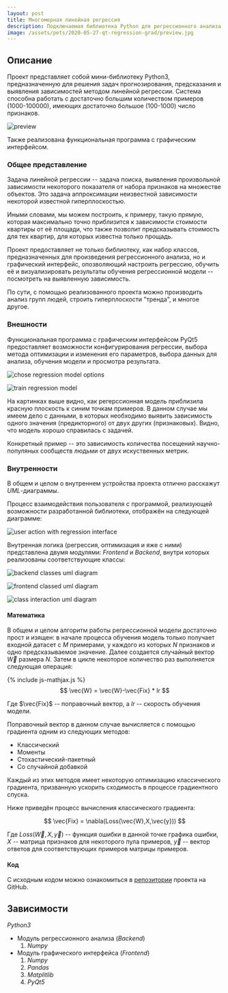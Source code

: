 ```yaml
---
layout: post
title: Многомерная линейная регрессия
description: Подключаемая библиотека Python для регрессионного анализа & графический PyQt5 интерфейс к ней.
image: /assets/pets/2020-05-27-qt-regression-grad/preview.jpg
---
```


## Описание
Проект представляет собой мини-библиотеку Python3, предназначенную для решения задач прогнозирования, предсказания и выявления зависимостей методом линейной регрессии.
Система способна работать с достаточно большим количеством примеров (1000-100000), имеющих достаточно большое (100-1000) число признаков.

![preview](/assets/pets/2020-05-27-qt-regression-grad/preview.jpg)

Также реализована функциональная программа с графическим интерфейсом.

### Общее представление
Задача линейной регрессии -- задача поиска, выявления произвольной зависимости некоторого показателя от набора признаков на множестве объектов. Это задача аппроксимации неизвестной зависимости некоторой известной гиперплоскостью.

Иными словами, мы можем построить, к примеру, такую прямую, которая максимально точно приблизится к зависимости стоимости квартиры от её площади, что также позволит предсказывать стоимость для тех квартир, для которых известна только прощадь.

Проект предоставляет не только библиотеку, как набор классов, предназначенных для произведения регрессионного анализа, но и графический интерфейс, опозволяющий настроить регрессию, обучить её и визуализировать результаты обучения регрессионной модели -- посмотреть на выявленную зависимость.

По сути, с помощью реализованного проекта можно производить анализ групп людей, строить гиперплоскости "тренда", и многое другое.

### Внешности
Функциональная программа с графическим интерфейсом PyQt5 предоставляет возможности конфигурирования регрессии, выбора метода оптимизации и изменения его параметров, выбора данных для анализа, обучения модели и просмотра результата.

![chose regression model options](/assets/pets/2020-05-27-qt-regression-grad/interface0.jpg)

![train regression model](/assets/pets/2020-05-27-qt-regression-grad/interface1.jpg)

На картинках выше видно, как регерссионная модель приблизила красную плоскость к синим точкам примеров. В данном случае мы имеем дело с данными, в которых необходимо выявить зависимость одного значения (предикторного) от двух других (признаковых). Видно, что модель хорошо справилась с задачей.

Конкретный пример -- это зависимость количества посещений научно-популяных сообществ людьми от двух искуственных метрик.

### Внутренности
В общем и целом о внутреннем устройства проекта отлично расскажут _UML_-диаграммы.

Процесс взаимодействия пользователя с программой, реализующей возможности разработанной библиотеки, отображён на следующей диаграмме:

![user action with regression interface](/assets/pets/2020-05-27-qt-regression-grad/uml-action.jpg)

Внутренная логика (регрессия, оптимизация и яже с ними) представлена двумя модулями: _Frontend_ и _Backend_, внутри которых реализованы соответствующие классы:

![backend classes uml diagram](/assets/pets/2020-05-27-qt-regression-grad/uml-backend.jpg)

![frontend classed uml diagram](/assets/pets/2020-05-27-qt-regression-grad/uml-frontend.jpg)

![class interaction uml diagram](/assets/pets/2020-05-27-qt-regression-grad/uml-classes.jpg)

#### Математика
В общем и целом алгоритм работы регрессионной модели достаточно прост и изящен: в начале процесса обучения модель только получает входной датасет с $M$ примерами, у каждого из которых $N$ признаков и одно предсказываемое значение. Далее создается случайный вектор $\vec{W}$ размера $N$. Затем в цикле некоторое количество раз выполняется следующая операция:

{% include js-mathjax.js %}
$$
\vec{W} = \vec{W}-\vec{Fix} * lr
$$

Где $\vec{Fix}$ -- поправочный вектор, а $lr$ -- скорость обучения модели.

Поправочный вектор в данном случае вычисляется с помощью градиента одним из следующих методов:
  * Классический
  * Моменты
  * Стохастический-пакетный
  * Со случайной добавкой

Каждый из этих методов имеет некоторую оптимизацию классического градиента, призванную ускорить сходимость в процессе градиентного спуска.

Ниже приведён процесс вычисления классического градиента:

$$
\vec{Fix} = \nabla(Loss(\vec{W},X,\vec{y}))
$$

Где $Loss(\vec{W},X,\vec{y})$ -- функция ошибки в данной точке графика ошибки, $X$ -- матрица признаков для некоторого пула примеров, $\vec{y}$ -- вектор ответов для соответствующих примеров матрицы примеров.

#### Код
С исходным кодом можно ознакомиться в [репозитории](https://github.com/pushsla/2020-plhl-graduation) проекта на GitHub.

## Зависимости
_Python3_
  * Модуль регрессионного анализа (_Backend_)
    1. _Numpy_
  * Модуль графического интерфейса (_Frontend_)
    1. _Numpy_
    1. _Pandas_
    2. _Matplitlib_
    3. _PyQt5_
